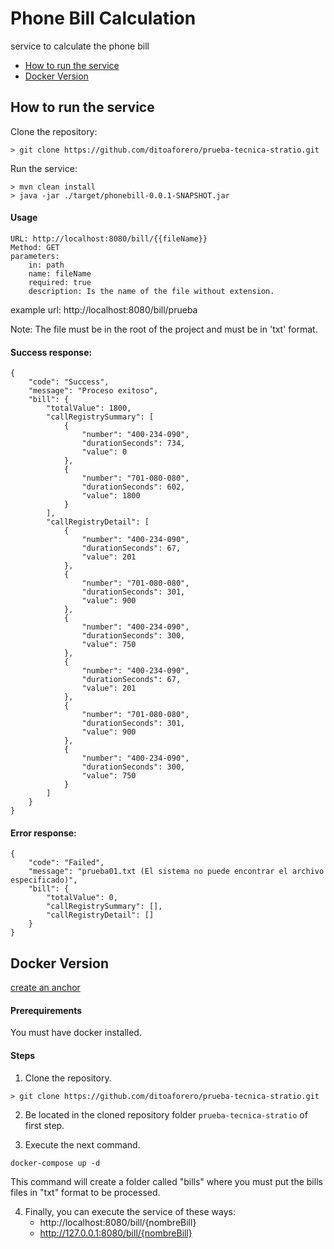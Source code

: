 
# Phone Bill Calculation
service to calculate the phone bill

- [How to run the service](#How-to-run-the-service)
- [Docker Version](#Docker-Version)



## How to run the service
Clone the repository:
```
> git clone https://github.com/ditoaforero/prueba-tecnica-stratio.git
```
Run the service:
```
> mvn clean install 
> java -jar ./target/phonebill-0.0.1-SNAPSHOT.jar
```

#### Usage
```
URL: http://localhost:8080/bill/{{fileName}}
Method: GET 
parameters: 
    in: path
    name: fileName
    required: true
    description: Is the name of the file without extension.
```
example url: http://localhost:8080/bill/prueba 

Note: The file must be in the root of the project and must be in 'txt' format.

#### Success response:
```
{
    "code": "Success",
    "message": "Proceso exitoso",
    "bill": {
        "totalValue": 1800,
        "callRegistrySummary": [
            {
                "number": "400-234-090",
                "durationSeconds": 734,
                "value": 0
            },
            {
                "number": "701-080-080",
                "durationSeconds": 602,
                "value": 1800
            }
        ],
        "callRegistryDetail": [
            {
                "number": "400-234-090",
                "durationSeconds": 67,
                "value": 201
            },
            {
                "number": "701-080-080",
                "durationSeconds": 301,
                "value": 900
            },
            {
                "number": "400-234-090",
                "durationSeconds": 300,
                "value": 750
            },
            {
                "number": "400-234-090",
                "durationSeconds": 67,
                "value": 201
            },
            {
                "number": "701-080-080",
                "durationSeconds": 301,
                "value": 900
            },
            {
                "number": "400-234-090",
                "durationSeconds": 300,
                "value": 750
            }
        ]
    }
}
```

#### Error response:
```
{
    "code": "Failed",
    "message": "prueba01.txt (El sistema no puede encontrar el archivo especificado)",
    "bill": {
        "totalValue": 0,
        "callRegistrySummary": [],
        "callRegistryDetail": []
    }
}
```

## Docker Version
[create an anchor](#anchors-in-markdown)

#### Prerequirements
You must have docker installed. 

#### Steps
1. Clone the repository.
```
> git clone https://github.com/ditoaforero/prueba-tecnica-stratio.git
```
2. Be located in the cloned repository folder `prueba-tecnica-stratio` of first step.

3. Execute the next command.
```
docker-compose up -d
```
This command will create a folder called "bills" where you must put the bills files in "txt" format to be processed.

4. Finally, you can execute the service of these ways:
   * http://localhost:8080/bill/{nombreBill} 
   * http://127.0.0.1:8080/bill/{nombreBill}






